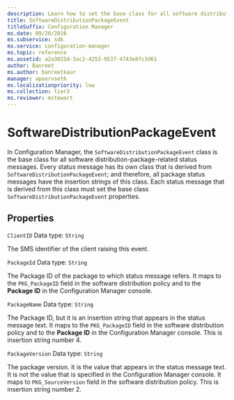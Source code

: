 ```yaml
---
description: Learn how to set the base class for all software distribution package related status messages using SoftWareDistributionPackageEvent.
title: SoftwareDistributionPackageEvent
titleSuffix: Configuration Manager
ms.date: 09/20/2016
ms.subservice: sdk
ms.service: configuration-manager
ms.topic: reference
ms.assetid: a2a3025d-3ac2-4253-9537-4743e8fc3d61
author: Banreet
ms.author: banreetkaur
manager: apoorvseth
ms.localizationpriority: low
ms.collection: tier3
ms.reviewer: mstewart
---
```

# SoftwareDistributionPackageEvent
In Configuration Manager, the `SoftwareDistributionPackageEvent` class is the base class for all software distribution-package-related status messages. Every status message has its own class that is derived from `SoftwareDistributionPackageEvent`; and therefore, all package status messages have the insertion strings of this class. Each status message that is derived from this class must set the base class `SoftwareDistributionPackageEvent` properties.

## Properties
 `ClientID`
 Data type: `String`

 The SMS identifier of the client raising this event.

 `PackageId`
 Data type: `String`

 The Package ID of the package to which status message refers. It maps to the `PKG_PackageID` field in the software distribution policy and to the **Package ID** in the Configuration Manager console.

 `PackageName`
 Data type: `String`

 The Package ID, but it is an insertion string that appears in the status message text. It maps to the `PKG_PackageID` field in the software distribution policy and to the **Package ID** in the Configuration Manager console. This is insertion string number 4.

 `PackageVersion`
 Data type: `String`

 The package version. It is the value that appears in the status message text. It is not the value that is specified in the Configuration Manager console. It maps to `PKG_SourceVersion` field in the software distribution policy. This is insertion string number 2.
